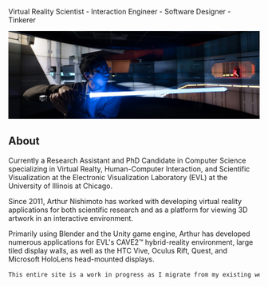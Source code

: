  Virtual Reality Scientist - Interaction Engineer - Software Designer - Tinkerer

![Image](https://raw.githubusercontent.com/arthurnishimoto/arthurnishimoto.github.io/main/docs/assets/images/EVL_CAVE2_2017524_wide.jpg)

## About
Currently a Research Assistant and PhD Candidate in Computer Science specializing in Virtual Realty, Human-Computer Interaction, and Scientific Visualization at the Electronic Visualization Laboratory (EVL) at the University of Illinois at Chicago.

Since 2011, Arthur Nishimoto has worked with developing virtual reality applications for both scientific research and as a platform for viewing 3D artwork in an interactive environment.

Primarily using Blender and the Unity game engine, Arthur has developed numerous applications for EVL's CAVE2™ hybrid-reality environment, large tiled display walls, as well as the HTC Vive, Oculus Rift, Quest, and Microsoft HoloLens head-mounted displays.

```markdown
This entire site is a work in progress as I migrate from my existing websites
```
